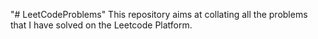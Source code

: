 "# LeetCodeProblems" 
This repository aims at collating all the problems that I have solved on the Leetcode Platform.

